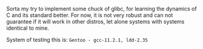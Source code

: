 Sorta my try to implement some chuck of glibc, for learning the dynamics of C and its standard better. For now, it is not very robust and can not guarantee if it will work in other distros, let alone systems with systems identical to mine. 

System of testing this is: `Gentoo - gcc-11.2.1, ldd-2.35`
